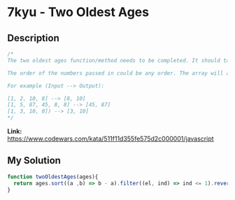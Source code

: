 # 7kyu - Two Oldest Ages

## Description
```js
/*
The two oldest ages function/method needs to be completed. It should take an array of numbers as its argument and return the two highest numbers within the array. The returned value should be an array in the format [second oldest age,  oldest age].

The order of the numbers passed in could be any order. The array will always include at least 2 items. If there are two or more oldest age, then return both of them in array format.

For example (Input --> Output):

[1, 2, 10, 8] --> [8, 10]
[1, 5, 87, 45, 8, 8] --> [45, 87]
[1, 3, 10, 0]) --> [3, 10]
*/
```

**Link:** https://www.codewars.com/kata/511f11d355fe575d2c000001/javascript

## My Solution
```js
function twoOldestAges(ages){
  return ages.sort((a ,b) => b - a).filter((el, ind) => ind <= 1).reverse()
}
```